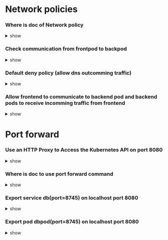 # Network policies

### Where is doc of Network policy

<details>
<summary>show</summary>
<p>

[Network Policies | Kubernetes](https://kubernetes.io/docs/concepts/services-networking/network-policies/)

Concepts > Services, Load Balancing and Networking > Network Policies

</p>
</details>

### Check communication from frontpod to backpod

<details>
<summary>show</summary>
<p>

`k exec frontpod -- curl backpod`

</p>
</details>

### Default deny policy (allow dns outcomming traffic)

<details>
<summary>show</summary>
<p>

```yaml
apiVersion: networking.k8s.io/v1
kind: NetworkPolicy
metadata:
  name: deny
  namespace: default
spec:
  podSelector: {}
  policyTypes:
  - Egress
  - Ingress
  egress:
  - ports:
    - port: 53
      protocol: TCP
    - port: 53
      protocol: UDP
```

</p>
</details>

### Allow frontend to communicate to backend pod and backend pods to receive incomming traffic from frontend

<details>
<summary>show</summary>
<p>

```yaml
apiVersion: networking.k8s.io/v1
kind: NetworkPolicy
metadata:
  name: frontend
  namespace: default
spec:
  podSelector:
    matchLabels:
      run: frontend
  policyTypes:
  - Egress
  egress:
  - to:
    - podSelector:
        matchLabels:
          run: backend
```

```yaml
apiVersion: networking.k8s.io/v1
kind: NetworkPolicy
metadata:
  name: backend
  namespace: default
spec:
  podSelector:
    matchLabels:
      run: backend
  policyTypes:
  - Ingress
  ingress:
  - from:
    - podSelector:
        matchLabels:
          run: frontend
```

</p>
</details>

# Port forward

### Use an HTTP Proxy to Access the Kubernetes API on port 8080

<details>
<summary>show</summary>
<p>

`kubectl proxy --port=8080`

</p>
</details>

### Where is doc to use port forward command

<details>
<summary>show</summary>
<p>

[Use Port Forwarding to Access Applications in a Cluster](https://kubernetes.io/docs/tasks/access-application-cluster/port-forward-access-application-cluster/)

Tasks > Access Applications on a Cluster > Use port forwarding to access application in a cluster

</p>
</details>

### Export service db(port=8745) on localhost port 8080 

<details>
<summary>show</summary>
<p>

`kubectl port-forward service/mongo 8080:8745`

</p>
</details>

### Export pod dbpod(port=8745) on localhost port 8080 

<details>
<summary>show</summary>
<p>

`kubectl port-forward pod/dbpod 8080:8745`

</p>
</details>
